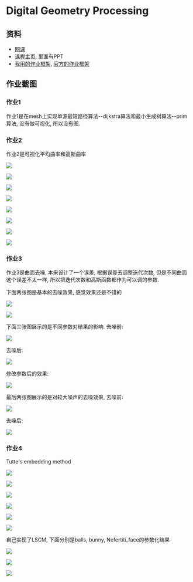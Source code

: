# Digital Geometry Processing

## 资料
* [网课](https://www.bilibili.com/video/BV1B54y1B7Uc)
* [课程主页](https://ustc-gcl-f.github.io/course/2020_Spring_DGP/index.html), 里面有PPT
* [我用的作业框架](https://github.com/pmp-library/pmp-library), [官方的作业框架](https://ustc-gcl-f.github.io/code/index.html#sec_surface_framework)

## 作业截图
### 作业1
作业1是在mesh上实现单源最短路径算法--dijkstra算法和最小生成树算法--prim算法, 没有做可视化, 所以没有图.

### 作业2
作业2是可视化平均曲率和高斯曲率

![](https://raw.githubusercontent.com/zone-1614/pic/main/img/hw2_curvature_pig1.png)


![](https://raw.githubusercontent.com/zone-1614/pic/main/img/hw2_curvature_pig2.png)


![](https://raw.githubusercontent.com/zone-1614/pic/main/img/hw2_curvature_pig3.png)


![](https://raw.githubusercontent.com/zone-1614/pic/main/img/hw2_curvature_pig4.png)


![](https://raw.githubusercontent.com/zone-1614/pic/main/img/hw2_curvature_multicube1.png)


![](https://raw.githubusercontent.com/zone-1614/pic/main/img/hw2_curvature_multicube2.png)


![](https://raw.githubusercontent.com/zone-1614/pic/main/img/hw2_curvature_bunny1.png)


![](https://raw.githubusercontent.com/zone-1614/pic/main/img/hw2_curvature_bunny2.png)


### 作业3
作业3是曲面去噪, 本来设计了一个误差, 根据误差去调整迭代次数, 但是不同曲面这个误差不太一样, 所以把迭代次数和高斯函数都作为可以调的参数.

下面两张图是基本的去噪效果, 感觉效果还是不错的

![](https://raw.githubusercontent.com/zone-1614/pic/main/img/hw3_denoising_1.png)


![](https://raw.githubusercontent.com/zone-1614/pic/main/img/hw3_denoising_3.png)


下面三张图展示的是不同参数对结果的影响. 去噪前:


![](https://raw.githubusercontent.com/zone-1614/pic/main/img/hw3_denoising_4.png)


去噪后:

![](https://raw.githubusercontent.com/zone-1614/pic/main/img/hw3_denoising_5.png)


修改参数后的效果:

![](https://raw.githubusercontent.com/zone-1614/pic/main/img/hw3_denoising_6.png)


最后两张图展示的是对较大噪声的去噪效果, 去噪前:

![](https://raw.githubusercontent.com/zone-1614/pic/main/img/hw3_denoising_7.png)


去噪后:

![](https://raw.githubusercontent.com/zone-1614/pic/main/img/hw3_denoising_8.png)


### 作业4
Tutte's embedding method

![](https://raw.githubusercontent.com/zone-1614/pic/main/img/hw4_00.png)


![](https://raw.githubusercontent.com/zone-1614/pic/main/img/hw4_01.png)


![](https://raw.githubusercontent.com/zone-1614/pic/main/img/hw4_10.png)


![](https://raw.githubusercontent.com/zone-1614/pic/main/img/hw4_11.png)


![](https://raw.githubusercontent.com/zone-1614/pic/main/img/hw4_20.png)


![](https://raw.githubusercontent.com/zone-1614/pic/main/img/hw4_21.png)

自己实现了LSCM, 下面分别是balls, bunny, Nefertiti_face的参数化结果

![](https://raw.githubusercontent.com/zone-1614/pic/main/img/hw4_LSCM_balls.png)

![](https://raw.githubusercontent.com/zone-1614/pic/main/img/hw4_LSCM_bunny.png)

![](https://raw.githubusercontent.com/zone-1614/pic/main/img/hw4_LSCM_face.png)